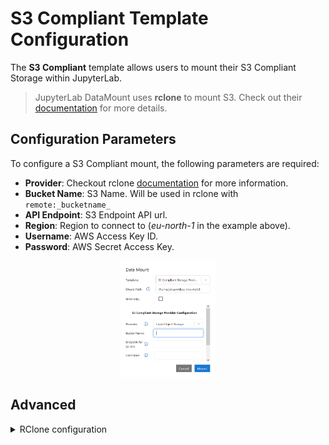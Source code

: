 # S3 Compliant Template Configuration

The **S3 Compliant** template allows users to mount their S3 Compliant Storage within JupyterLab.

> JupyterLab DataMount uses **rclone** to mount S3. Check out their [documentation](https://rclone.org/s3/) for more details.

## Configuration Parameters

To configure a S3 Compliant mount, the following parameters are required:

- **Provider**: Checkout rclone [documentation](https://rclone.org/s3/) for more information.
- **Bucket Name**: S3 Name. Will be used in rclone with `remote:_bucketname_`
- **API Endpoint**: S3 Endpoint API url.
- **Region**: Region to connect to (_eu-north-1_ in the example above).
- **Username**: AWS Access Key ID.
- **Password**: AWS Secret Access Key.

<div style="text-align: center;">
  <img src="/images/s3.png" alt="S3" style="width: 30%;">
</div>

## Advanced

<details>
  <summary>RClone configuration</summary>
  <br>
  The following configuration is used to mount S3 Compliant storage with rclone:<br>
  s3.config:<br>
  ```yaml
  [s3]
  type = s3
  provider = _provider_
  endpoint = _endpoint_
  access_key_id = _username_
  secret_access_key = _password_
  region = _region_
  <br>
  Mounted via <br>
  ```bash
  rclone mount --config s3.config s3:_bucketname_ _path_ --vfs-cache-max-size=10G --vfs-read-chunk-size=64M --vfs-cache-mode=writes --allow-other --uid=1000 --gid=100
  ```
  <br>
</details>
